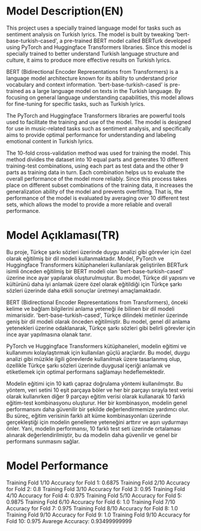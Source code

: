 # Model Description(EN)
This project uses a specially trained language model for tasks such as sentiment analysis on Turkish lyrics. The model is built by tweaking 'bert-base-turkish-cased', a pre-trained BERT model called BERTurk developed using PyTorch and Huggingface Transformers libraries. Since this model is specially trained to better understand Turkish language structure and culture, it aims to produce more effective results on Turkish lyrics.

BERT (Bidirectional Encoder Representations from Transformers) is a language model architecture known for its ability to understand prior vocabulary and context information. 'bert-base-turkish-cased' is pre-trained as a large language model on texts in the Turkish language. By focusing on general language understanding capabilities, this model allows for fine-tuning for specific tasks, such as Turkish lyrics.

The PyTorch and Huggingface Transformers libraries are powerful tools used to facilitate the training and use of the model. The model is designed for use in music-related tasks such as sentiment analysis, and specifically aims to provide optimal performance for understanding and labeling emotional content in Turkish lyrics.

The 10-fold cross-validation method was used for training the model. This method divides the dataset into 10 equal parts and generates 10 different training-test combinations, using each part as test data and the other 9 parts as training data in turn. Each combination helps us to evaluate the overall performance of the model more reliably. Since this process takes place on different subset combinations of the training data, it increases the generalization ability of the model and prevents overfitting. That is, the performance of the model is evaluated by averaging over 10 different test sets, which allows the model to provide a more reliable and overall performance.
# Model Açıklaması(TR)
Bu proje, Türkçe şarkı sözleri üzerinde duygu analizi gibi görevler için özel olarak eğitilmiş bir dil modeli kullanmaktadır. Model, PyTorch ve Huggingface Transformers kütüphaneleri kullanılarak geliştirilen BERTurk isimli önceden eğitilmiş bir BERT modeli olan 'bert-base-turkish-cased' üzerine ince ayar yapılarak oluşturulmuştur. Bu model, Türkçe dil yapısını ve kültürünü daha iyi anlamak üzere özel olarak eğitildiği için Türkçe şarkı sözleri üzerinde daha etkili sonuçlar üretmeyi amaçlamaktadır.

BERT (Bidirectional Encoder Representations from Transformers), önceki kelime ve bağlam bilgilerini anlama yeteneği ile bilinen bir dil modeli mimarisidir. 'bert-base-turkish-cased', Türkçe dilindeki metinler üzerinde geniş bir dil modeli olarak önceden eğitilmiştir. Bu model, genel dil anlama yetenekleri üzerine odaklanarak, Türkçe şarkı sözleri gibi belirli görevler için ince ayar yapılmasına olanak tanır.

PyTorch ve Huggingface Transformers kütüphaneleri, modelin eğitimi ve kullanımını kolaylaştırmak için kullanılan güçlü araçlardır. Bu model, duygu analizi gibi müzikle ilgili görevlerde kullanılmak üzere tasarlanmış olup, özellikle Türkçe şarkı sözleri üzerinde duygusal içeriği anlamak ve etiketlemek için optimal performans sağlamayı hedeflemektedir.

Modelin eğitimi için 10 katlı çapraz doğrulama yöntemi kullanılmıştır. Bu yöntem, veri setini 10 eşit parçaya böler ve her bir parçayı sırayla test verisi olarak kullanırken diğer 9 parçayı eğitim verisi olarak kullanarak 10 farklı eğitim-test kombinasyonu oluşturur. Her bir kombinasyon, modelin genel performansını daha güvenilir bir şekilde değerlendirmemize yardımcı olur. Bu süreç, eğitim verisinin farklı alt küme kombinasyonları üzerinde gerçekleştiği için modelin genelleme yeteneğini arttırır ve aşırı uydurmayı önler. Yani, modelin performansı, 10 farklı test seti üzerinde ortalaması alınarak değerlendirilmiştir, bu da modelin daha güvenilir ve genel bir performans sunmasını sağlar.
# Model Performance
Training Fold 1/10
Accuracy for Fold 1: 0.6875
Training Fold 2/10
Accuracy for Fold 2: 0.8
Training Fold 3/10
Accuracy for Fold 3: 0.95
Training Fold 4/10
Accuracy for Fold 4: 0.975
Training Fold 5/10
Accuracy for Fold 5: 0.9875
Training Fold 6/10
Accuracy for Fold 6: 1.0
Training Fold 7/10
Accuracy for Fold 7: 0.975
Training Fold 8/10
Accuracy for Fold 8: 1.0
Training Fold 9/10
Accuracy for Fold 9: 1.0
Training Fold 9/10
Accuracy for Fold 10: 0.975
Avarege Accuracy: 0.93499999999